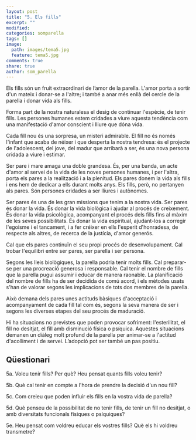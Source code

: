 ```yaml
---
layout: post
title: "5. Els fills"
excerpt: ""
modified: 
categories: somparella
tags: []
image:
  path: images/tema5.jpg
  feature: tema5.jpg
comments: true
share: true
author: som_parella
---
```


Els fills són un fruit extraordinari de l’amor de la parella. L'amor porta a sortir d'un mateix i donar-se a l'altre; i també a anar més enllà del cercle de la parella i donar vida als fills.
 
Forma part de la nostra naturalesa el desig de continuar l'espècie, de tenir fills. Les persones humanes estem cridades a viure aquesta tendència com una manifestació d'amor conscient i lliure que dóna vida.
 
Cada fill nou és una sorpresa, un misteri admirable. El fill no és només l'infant que acaba de néixer i que desperta la nostra tendresa: és el projecte de l'adolescent, del jove, del madur que arribarà a ser, és una nova persona cridada a viure i estimar.
 
Ser pare i mare amaga una doble grandesa. És, per una banda, un acte d'amor al servei de la vida de les noves persones humanes, i per l'altra, porta els pares a la realització i a la plenitud. Els pares donem la vida als fills i ens hem de dedicar a ells durant molts anys. Els fills, però, no pertanyen als pares. Són persones cridades a ser lliures i autònomes.
 
Ser pares és una de les gran missions que tenim a la nostra vida. Ser pares és donar la vida. És donar la vida biològica i ajudar al procés de creixement. És donar la vida psicològica, acompanyant el procés dels fills fins al màxim de les seves possibilitats. És donar la vida espiritual, ajudant-los a corregir l'egoisme i el tancament, i a fer créixer en ells l'esperit d'honradesa, de respecte als altres, de recerca de la justícia, d'amor generós.
 
Cal que els pares continuïn el seu propi procés de desenvolupament. Cal trobar l'equilibri entre ser pares, ser parella i ser persona.
 
Segons les lleis biològiques, la parella podria tenir molts fills. Cal preparar-se per una procreació generosa i responsable. Cal tenir el nombre de fills que la parella pugui assumir i educar de manera raonable. La planificació del nombre de fills ha de ser decidida de comú acord, i els mètodes usats s'han de valorar segons les implicacions de tots dos membres de la parella.
 
Això demana dels pares unes actituds bàsiques d'acceptació i acompanyament de cada fill tal com és, segons la seva manera de ser i segons les diverses etapes del seu procés de maduració.
 
Hi ha situacions no previstes que poden provocar sofriment: l'esterilitat, el fill no desitjat, el fill amb disminució física o psíquica. Aquestes situacions demanen un diàleg molt profund de la parella per animar-se a l'actitud d'acolliment i de servei. L’adopció pot ser també un pas positiu.


## Qüestionari

5a. Voleu tenir fills? Per què? Heu pensat quants fills voleu tenir?

5b. Què cal tenir en compte a l'hora de prendre la decisió d'un nou fill?

5c. Com creieu que poden influir els fills en la vostra vida de parella?

5d. Què penseu de la possibilitat de no tenir fills, de tenir un fill no desitjat, 
            o amb diversitats funcionals físiques o psíquiques?

5e. Heu pensat com voldreu educar els vostres fills? Què els hi voldreu transmetre?  